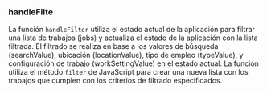 ### handleFilte

La función `handleFilter` utiliza el estado actual de la aplicación para filtrar una lista de trabajos (jobs) y actualiza el estado de la aplicación con la lista filtrada. El filtrado se realiza en base a los valores de búsqueda (searchValue), ubicación (locationValue), tipo de empleo (typeValue), y configuración de trabajo (workSettingValue) en el estado actual. La función utiliza el método `filter` de JavaScript para crear una nueva lista con los trabajos que cumplen con los criterios de filtrado especificados.
